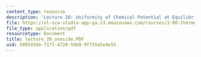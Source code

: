 ```yaml
---
content_type: resource
description: 'Lecture 28: Uniformity of Chemical Potential at Equilibrium'
file: https://ol-ocw-studio-app-qa.s3.amazonaws.com/courses/3-00-thermodynamics-of-materials-fall-2002/5095456b7171d72056b09ff35a5e4e55_lecture_28_oneside.PDF
file_type: application/pdf
resourcetype: Document
title: lecture_28_oneside.PDF
uid: 5095456b-7171-d720-56b0-9ff35a5e4e55
---
```

